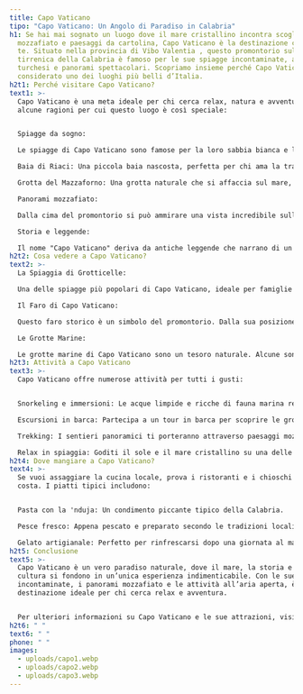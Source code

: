 ```yaml
---
title: Capo Vaticano
tipo: "Capo Vaticano: Un Angolo di Paradiso in Calabria"
h1: Se hai mai sognato un luogo dove il mare cristallino incontra scogliere
  mozzafiato e paesaggi da cartolina, Capo Vaticano è la destinazione che fa per
  te. Situato nella provincia di Vibo Valentia , questo promontorio sulla costa
  tirrenica della Calabria è famoso per le sue spiagge incontaminate, acque
  turchesi e panorami spettacolari. Scopriamo insieme perché Capo Vaticano è
  considerato uno dei luoghi più belli d’Italia.
h2t1: Perché visitare Capo Vaticano?
text1: >-
  Capo Vaticano è una meta ideale per chi cerca relax, natura e avventura. Ecco
  alcune ragioni per cui questo luogo è così speciale:


  Spiagge da sogno:

  Le spiagge di Capo Vaticano sono famose per la loro sabbia bianca e l’acqua cristallina. Tra le più belle ci sono:

  Baia di Riaci: Una piccola baia nascosta, perfetta per chi ama la tranquillità.

  Grotta del Mazzaforno: Una grotta naturale che si affaccia sul mare, accessibile solo via mare o tramite sentieri panoramici.

  Panorami mozzafiato:

  Dalla cima del promontorio si può ammirare una vista incredibile sulle Isole Eolie, che sembrano galleggiare sull’orizzonte. Questo spettacolo è particolarmente suggestivo al tramonto.

  Storia e leggende:

  Il nome "Capo Vaticano" deriva da antiche leggende che narrano di un tempio dedicato a un oracolo pagano. Oggi, il luogo è un mix di storia, cultura e natura. Per scoprire di più sulle origini del nome, visita <a href="https://www.calabriaportal.com/capo-vaticano.html" target="_blank" style="color: rgba(41, 163, 226, 0.7); text-decoration: none;">questo articolo</a>.
h2t2: Cosa vedere a Capo Vaticano?
text2: >-
  La Spiaggia di Grotticelle:

  Una delle spiagge più popolari di Capo Vaticano, ideale per famiglie e appassionati di snorkeling. Le sue acque limpide permettono di ammirare la vita marina sotto la superficie.

  Il Faro di Capo Vaticano:

  Questo faro storico è un simbolo del promontorio. Dalla sua posizione, puoi godere di una vista panoramica sul mare e sulle coste circostanti. È anche un punto di partenza per escursioni in barca verso le Isole Eolie.

  Le Grotte Marine:

  Le grotte marine di Capo Vaticano sono un tesoro naturale. Alcune sono accessibili solo via mare, rendendo le escursioni in barca un’esperienza imperdibile. Scopri di più sulle grotte marine <a href="https://www.vacanzecalabria.it/capo-vaticano" target="_blank" style="color: rgba(41, 163, 226, 0.7); text-decoration: none;">qui</a>.
h2t3: Attività a Capo Vaticano
text3: >-
  Capo Vaticano offre numerose attività per tutti i gusti:


  Snorkeling e immersioni: Le acque limpide e ricche di fauna marina rendono questo luogo perfetto per esplorare i fondali.

  Escursioni in barca: Partecipa a un tour in barca per scoprire le grotte marine e le calette nascoste.

  Trekking: I sentieri panoramici ti porteranno attraverso paesaggi mozzafiato fino alla cima del promontorio.

  Relax in spiaggia: Goditi il sole e il mare cristallino su una delle spiagge più belle della Calabria.
h2t4: Dove mangiare a Capo Vaticano?
text4: >-
  Se vuoi assaggiare la cucina locale, prova i ristoranti e i chioschi lungo la
  costa. I piatti tipici includono:


  Pasta con la 'nduja: Un condimento piccante tipico della Calabria.

  Pesce fresco: Appena pescato e preparato secondo le tradizioni locali.

  Gelato artigianale: Perfetto per rinfrescarsi dopo una giornata al mare.
h2t5: Conclusione
text5: >-
  Capo Vaticano è un vero paradiso naturale, dove il mare, la storia e la
  cultura si fondono in un’unica esperienza indimenticabile. Con le sue spiagge
  incontaminate, i panorami mozzafiato e le attività all’aria aperta, è una
  destinazione ideale per chi cerca relax e avventura.


  Per ulteriori informazioni su Capo Vaticano e le sue attrazioni, visita <a href="https://www.calabriaportal.com/capo-vaticano.html" target="_blank" style="color: rgba(41, 163, 226, 0.7); text-decoration: none;">questo sito</a> o scopri le meraviglie delle sue spiagge <a href="https://www.vacanzecalabria.it/capo-vaticano" target="_blank" style="color: rgba(41, 163, 226, 0.7); text-decoration: none;">qui</a>.
h2t6: " "
text6: " "
phone: " "
images:
  - uploads/capo1.webp
  - uploads/capo2.webp
  - uploads/capo3.webp
---
```

